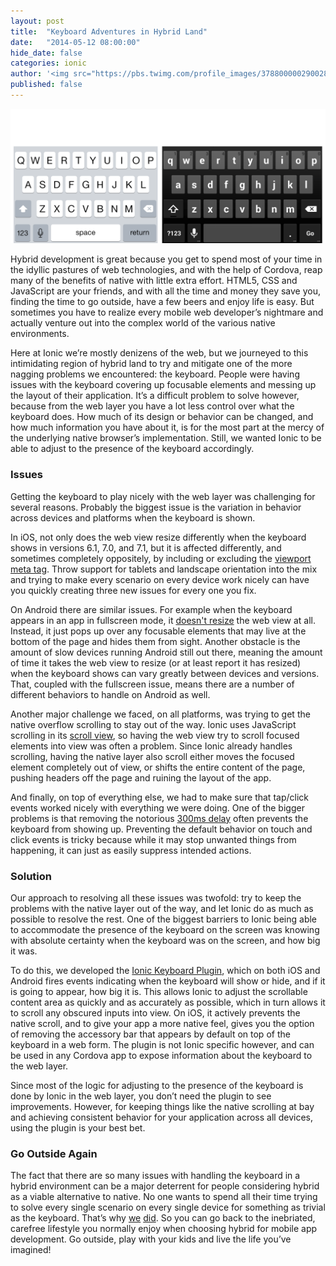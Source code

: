 ```yaml
---
layout: post
title:  "Keyboard Adventures in Hybrid Land"
date:   "2014-05-12 08:00:00"
hide_date: false
categories: ionic
author: '<img src="https://pbs.twimg.com/profile_images/378800000290028838/ee3303b02223f25cb0f9b082b55b2eeb.jpeg" class="author-icon"><a href="http://twitter.com/dopernicus" target="_blank">Tim Lancina</a>'
published: false
---
```


<img class="showcase-image" src="/img/blog/keyboard-land.gif">

Hybrid development is great because you get to spend most of your time in the idyllic pastures of web technologies, and with the help of Cordova, reap many of the benefits of native with little extra effort. HTML5, CSS and JavaScript are your friends, and with all the time and money they save you, finding the time to go outside, have a few beers and enjoy life is easy.  But sometimes you have to realize every mobile web developer’s nightmare and actually venture out into the complex world of the various native environments. 

Here at Ionic we’re mostly denizens of the web, but we journeyed to this intimidating region of hybrid land to try and mitigate one of the more nagging problems we encountered: the keyboard.  People were having issues with the keyboard covering up focusable elements and messing up the layout of their application.  It’s a difficult problem to solve however, because from the web layer you have a lot less control over what the keyboard does.  How much of its design or behavior can be changed, and how much information you have about it, is for the most part at the mercy of the underlying native browser’s implementation.  Still, we wanted Ionic to be able to adjust to the presence of the keyboard accordingly.

<!-- more -->

### Issues

Getting the keyboard to play nicely with the web layer was challenging for several reasons.  Probably the biggest issue is the variation in behavior across devices and platforms when the keyboard is shown.  

In iOS, not only does the web view resize differently when the keyboard shows in versions 6.1, 7.0, and 7.1, but it is affected differently, and sometimes completely oppositely, by including or excluding the [viewport meta tag](https://developer.apple.com/library/iOs/documentation/AppleApplications/Reference/SafariWebContent/UsingtheViewport/UsingtheViewport.html).  Throw support for tablets and landscape orientation into the mix and trying to make every scenario on every device work nicely can have you quickly creating three new issues for every one you fix.

On Android there are similar issues. For example when the keyboard appears in an app in fullscreen mode, it [doesn't resize](https://code.google.com/p/android/issues/detail?id=5497) the web view at all.  Instead, it just pops up over any focusable elements that may live at the bottom of the page and hides them from sight.  Another obstacle is the amount of slow devices running Android still out there, meaning the amount of time it takes the web view to resize (or at least report it has resized) when the keyboard shows can vary greatly between devices and versions.  That, coupled with the fullscreen issue, means there are a number of different behaviors to handle on Android as well.

Another major challenge we faced, on all platforms, was trying to get the native overflow scrolling to stay out of the way.  Ionic uses JavaScript scrolling in its [scroll view](http://ionicframework.com/docs/api/directive/ionScroll/), so having the web view try to scroll focused elements into view was often a problem.  Since Ionic already handles scrolling, having the native layer also scroll either moves the focused element completely out of view, or shifts the entire content of the page, pushing headers off the page and ruining the layout of the app.

And finally, on top of everything else, we had to make sure that tap/click events worked nicely with everything we were doing.  One of the bigger problems is that removing the notorious [300ms delay](http://updates.html5rocks.com/2013/12/300ms-tap-delay-gone-away) often prevents the keyboard from showing up. Preventing the default behavior on touch and click events is tricky because while it may stop unwanted things from happening, it can just as easily suppress intended actions.

### Solution

Our approach to resolving all these issues was twofold: try to keep the problems with the native layer out of the way, and let Ionic do as much as possible to resolve the rest.  One of the biggest barriers to Ionic being able to accommodate the presence of the keyboard on the screen was knowing with absolute certainty when the keyboard was on the screen, and how big it was.  

To do this, we developed the [Ionic Keyboard Plugin](https://github.com/driftyco/ionic-plugins-keyboard), which on both iOS and Android fires events indicating when the keyboard will show or hide, and if it is going to appear, how big it is.  This allows Ionic to adjust the scrollable content area as quickly and as accurately as possible, which in turn allows it to scroll any obscured inputs into view.  On iOS, it actively prevents the native scroll, and to give your app a more native feel, gives you the option of removing the accessory bar that appears by default on top of the keyboard in a web form.  The plugin is not Ionic specific however, and can be used in any Cordova app to expose information about the keyboard to the web layer.

Since most of the logic for adjusting to the presence of the keyboard is done by Ionic in the web layer, you don’t need the plugin to see improvements.  However, for keeping things like the native scrolling at bay and achieving consistent behavior for your application across all devices, using the plugin is your best bet.

### Go Outside Again

The fact that there are so many issues with handling the keyboard in a hybrid environment can be a major deterrent for people considering hybrid as a viable alternative to native.  No one wants to spend all their time trying to solve every single scenario on every single device for something as trivial as the keyboard.  That’s why [we](https://github.com/driftyco/ionic/blob/master/test/unit/utils/keyboard.unit.js) [did](https://github.com/driftyco/ionic/blob/master/test/unit/utils/viewport.unit.js).  So you can go back to the inebriated, carefree lifestyle you normally enjoy when choosing hybrid for mobile app development.  Go outside, play with your kids and live the life you’ve imagined!
